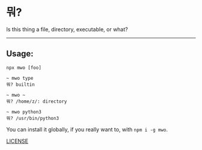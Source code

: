 # 뭐?

Is this thing a file, directory, executable, or what?

--------

## Usage:

```
npx mwo [foo]

~ mwo type
뭐? builtin

~ mwo ~
뭐? /home/z/: directory

~ mwo python3
뭐? /usr/bin/python3
```

You can install it globally, if you really want to, with `npm i -g mwo`.

[LICENSE](./LICENSE.md)
